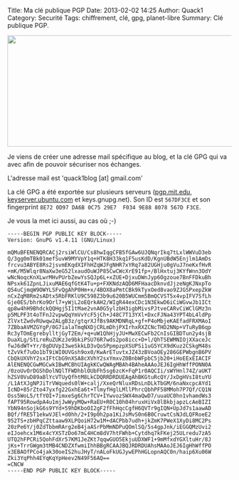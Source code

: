 Title: Ma clé publique PGP
Date: 2013-02-02 14:25
Author: Quack1
Category: Securité
Tags: chiffrement, clé, gpg, planet-libre
Summary: Clé publique PGP.

<div align=center><img src="static/upload/gpg.png" width="600" height="250" align=center /></div>


Je viens de créer une adresse mail spécifique au blog, et la clé GPG qui va avec afin de pouvoir sécuriser nos échanges.

L'adresse mail est 'quack1blog [at] gmail.com'

La clé GPG a été exportée sur plusieurs serveurs ([pgp.mit.edu](http://pgp.mit.edu:11371/pks/lookup?op=get&search=0x9E888078567DF3CE), [keyserver.ubuntu.com](http://keyserver.ubuntu.com/pks/lookup?op=get&fingerprint=on&search=0x9E888078567DF3CE) et keys.gnupg.net). Son ID est `567DF3CE` et son fingerprint `8E72 0D97 DA6B 0C75 29E7  F034 9E88 8078 567D F3CE`.

Je vous la met ici aussi, au cas où ;-)

	-----BEGIN PGP PUBLIC KEY BLOCK-----
	Version: GnuPG v1.4.11 (GNU/Linux)

	mQMuBFENENQRCACj2rsiWlCU/Cs8hwIqgCFB5fGAw6UJQNqrIkq7tLxlWWVuD3eb
	Q/3gg0mTBk01mefSuvW9MYVpY1q+HTK8H33kq1F5usKdD/KgnUBdW5Enjlm1AmDs
	frcvu3ABYE8Rs2jsvmEKqdXIFhHZqWJFgNHR7xYRq7a82UGHju0gVuJ7neKxfHvR
	+mK/M5Wlqr8NaXw3eG52lxaudOuWJP85CwCWcXrE91fp+/BlHxtuj3KYfWnn3OdY
	wNcNoqcKnXLwrMHvPUrbZewYsSQJp6L+xZUE+DjxuDWnJyp6Ogzoue7BnFFDkuBh
	NPsxk61ZpnLJixuMAE6qfGtK4Tu+p+FXKNdzAQD6MFHaacDknvdJjzeNgKJNxpTo
	Q54uCjmqW9OWYLSFvQgAhP0Hm+x/4BOX8aPmtCBk9kTyxOed8vao9ZJGSPxepZkW
	nCxZqM8Rm2sADtx5RbFRKlU9C598Z3b9u620B5WUCmm5BmQCVST5x4vpIFV7SfLh
	Gje0ES/bhrKo9Orl7+yWjL2oEQrkAH2/WIgR44exCDc1N3EkwD6iCiWGvwJb1ICt
	qp8w4hH9BhdckQQHgj5I1tMae2vnA0G5ylzbH3igbMivsPJtveCARvCiWClGMz3n
	p5MLPF3t4oTFnJ2vpwQqYmVvYcF5jCh+J48C7T13YXl+DxcFJNa43YPT4bL4ldPp
	ZlVxtZwdvRUwqw2ALgB3z/gtqrXJfBs9AKMDNRqL+gf+P4oMbjeKAEfadFRXMAoI
	7ZBbaAVMZGYgP/0G7ialaTmqNXDjCRLmDhjPXIrhxRXZCNcTHD2NNp+VTuRyB6qp
	Rc3yTOmEgrebylltjGyT2Em/+q+uW1QhHjyJU+MwXECwFb2CnIsGIBDTun2y4sjB
	DuaXLg/StLreRuZUKzJe9bkiPSU76R7wds2po8icc+D+l/QhTSEWMNIOjXXaceJc
	fwJ6dWT+Yr/8gDUVpI3weSkkLD3vQoSPpmpzpXSUPSi1uG5YCX9dKuz2CSkgM48s
	tZvVkf7uOo1bT9iWI0UVGsh9ox0/KwArETuvtxJZ43zBVoaOEy286GEPWbgnB6PV
	CbQkUXVhY2sxIFtCbG9nXSA8cXVhY2sxYmxvZ0BnbWFpbC5jb20+iHoEExEIACIF
	AlENENQCGwMGCwkIBwMCBhUIAgkKCwQWAgMBAh4BAheAAAoJEJ6IgHhWffPONN0A
	/0zoUvOrDGShDolNQlTFWDhblOUbFh5sg6zcK+FqP1r0AQCIi/sWYHnl74Z/aUKT
	hZSV0VuD89aBlYcVTUyQfhtM8LkCDQRRDRDUEAgAhBKGtuRcQY/JxDgHVsI8tuYU
	/L1AtXJgNPJiTrVWqueds0lW+calj/XxeQrNluxRDsLnDLkTbGM/6naNxcpcAYd1
	IcND+85rZto47yxfg22GxhEa6t+TlmyfHglLMllPhrcQbhPF58MMoh7P7Qf/CQ1N
	Oss5WoL5/tfYOI+7imxeSg6ChrTCV+IYwvozSWX4maQwD7/uuaUC0hn1vhamdWs3
	fAPT95RowdpA4u1mjJwWyyMQw+RaEU+R0C10h04hruxHiVx8lBkbjapzLcAeBIZI
	YbN94nSojkG6s9YYd+59hDKboOI2gF2fFhHqcCgfH6QVTr9gIQN+UpJd7s1aawAD
	BQf/fRE5T1ekwVJEl+d0hh/2+I9p0h2pa1KiJsMvS0n6B0CruwtCsNJdLQFRoeE2
	952TS+zbHPqCZttaaw9XLPQoiH72w1M+dACPbb7udh+jkZmK7PWeX1XyDi8MC2Ps
	20zPe6Y/j0ZdTbbmRArg2eB4jaASrPbMmNDPuQOmlSQ/5s4gpJnk/iEGGQMzUvi2
	eIJoehcx1M6x4cYXSTzDo67mC4HCm8dV7htFWhb+Cytdhq7kFKej25ULredu7zA5
	UTQ2hFPCRi5QohFdXr57KM1JeZKt7qqwGUO5EkjuUDXWF1+9mMfxdYGXltuHr/8J
	jKs+TrrGWgm3tMB4CNDZXfwmiIhhBBgRCAAJBQJRDRDUAhsMAAoJEJ6IgHhWffPO
	x3EBAOfPCo4jak30oeIS2huJHyT/nALoFkUGJywEPhHGLopnAQC0n/haip6Xu06W
	Zki3YqPhh4EYqKqYpHeev2N49F56AQ==
	=CNCW
	-----END PGP PUBLIC KEY BLOCK-----

